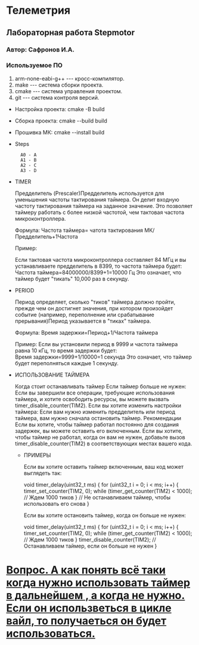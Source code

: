 # Телеметрия
## Лабораторная работа Stepmotor
### Автор: Сафронов И.А.
### Используемое ПО
1. arm-none-eabi-g++ --- кросс-компилятор.
1. make --- система сборки проекта.
1. cmake --- система управления проектом.
1. git --- система контроля версий.

- Настройка проекта: 
    cmake -B build
- Сборка проекта:
    cmake --build build     
- Прошивка МК:
    cmake --install build 

- Steps

        A0 - A
        A1 - B
        A2 - C 
        A3 - D



- TIMER

    Предделитель (Prescaler)Предделитель используется для уменьшения частоты тактирования таймера. Он делит входную частоту тактирования таймера на заданное значение. Это позволяет таймеру работать с более низкой частотой, чем тактовая частота микроконтроллера.

    Формула:
    Частота таймера= чатота тактирования МК/Предделитель+1Частота 

    ​Пример:

    Если тактовая частота микроконтроллера составляет 84 МГц и вы устанавливаете предделитель в 8399, то частота таймера будет:
    Частота таймера=84000000​/8399+1=10000 Гц
    Это означает, что таймер будет "тикать" 10,000 раз в секунду.

- PERIOD

    Период определяет, сколько "тиков" таймера должно пройти, прежде чем он достигнет значения, при котором произойдет событие (например, переполнение или срабатывание прерывания)Период указывается в "тиках" таймера.

    Формула:
    Время задержки=Период+1/Частота таймера

    ​Пример:
    Если вы установили период в 9999 и частота таймера равна 10 кГц, то время задержки будет:
    Время задержки=9999+1/10000​=1 секунда
    Это означает, что таймер будет переполняться каждые 1 секунду.


- ИСПОЛЬЗОВАНИЕ ТАЙМЕРА 


    Когда стоит останавливать таймер
    Если таймер больше не нужен: Если вы завершили все операции, требующие использования таймера, и хотите освободить ресурсы, вы можете вызвать timer_disable_counter(TIM2).
    Если вы хотите изменить настройки таймера: Если вам нужно изменить предделитель или период таймера, вам нужно сначала остановить таймер.
    Рекомендации
    Если вы хотите, чтобы таймер работал постоянно для создания задержек, вы можете оставить его включенным.
    Если вы хотите, чтобы таймер не работал, когда он вам не нужен, добавьте вызов timer_disable_counter(TIM2) в соответствующих местах вашего кода.

   - ПРИМЕРЫ 

     Если вы хотите оставить таймер включенным, ваш код может выглядеть так:

     void timer_delay(uint32_t ms) {
    for (uint32_t i = 0; i < ms; i++) {
        timer_set_counter(TIM2, 0);
        while (timer_get_counter(TIM2) < 1000); // Ждем 1000 тиков
    }
    // Не останавливаем таймер, чтобы использовать его снова
     }  
     
     Если вы хотите остановить таймер, когда он больше не нужен:

     void timer_delay(uint32_t ms) {
    for (uint32_t i = 0; i < ms; i++) {
        timer_set_counter(TIM2, 0);
        while (timer_get_counter(TIM2) < 1000); // Ждем 1000 тиков
    }
    timer_disable_counter(TIM2); // Останавливаем таймер, если он больше не нужен
     }


# <u> Вопрос. А как понять всё таки когда нужно использовать таймер в дальнейшем , а когда не нужно. Если он использветься в цикле вайл, то получаеться он будет использоваться. </u>
